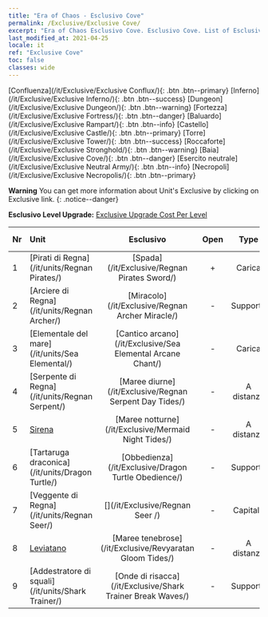```yaml
---
title: "Era of Chaos - Esclusivo Cove"
permalink: /Exclusive/Exclusive Cove/
excerpt: "Era of Chaos Esclusivo Cove. Esclusivo Cove. List of Esclusivo Cove in Era of Chaos"
last_modified_at: 2021-04-25
locale: it
ref: "Exclusive Cove"
toc: false
classes: wide
---
```

 [Confluenza](/it/Exclusive/Exclusive Conflux/){: .btn .btn--primary} [Inferno](/it/Exclusive/Exclusive Inferno/){: .btn .btn--success} [Dungeon](/it/Exclusive/Exclusive Dungeon/){: .btn .btn--warning} [Fortezza](/it/Exclusive/Exclusive Fortress/){: .btn .btn--danger} [Baluardo](/it/Exclusive/Exclusive Rampart/){: .btn .btn--info} [Castello](/it/Exclusive/Exclusive Castle/){: .btn .btn--primary} [Torre](/it/Exclusive/Exclusive Tower/){: .btn .btn--success} [Roccaforte](/it/Exclusive/Exclusive Stronghold/){: .btn .btn--warning} [Baia](/it/Exclusive/Exclusive Cove/){: .btn .btn--danger} [Esercito neutrale](/it/Exclusive/Exclusive Neutral Army/){: .btn .btn--info} [Necropoli](/it/Exclusive/Exclusive Necropolis/){: .btn .btn--primary} 

**Warning** You can get more information about Unit's Exclusive by clicking on Exclusive link. 
{: .notice--danger}

 **Esclusivo Level Upgrade:** [Exclusive Upgrade Cost Per Level](/Exclusive/ExclusiveUpgradeCostPerLevel/)

  | Nr |         Unit        | Esclusivo | Open  |    Type   |  Item to Rank UP      |  Skin   |
  |:---|:--------------------|:-------------:|:-----:|:---------:|:---------------------:|:-------:|
  | 1  | [Pirati di Regna](/it/units/Regnan Pirates/) | [Spada](/it/Exclusive/Regnan Pirates Sword/) | + | Carica | [Token della Spada](/ItemsIT/con_912/) | - |
  | 2  | [Arciere di Regna](/it/units/Regnan Archer/) | [Miracolo](/it/Exclusive/Regnan Archer Miracle/) | - | Supporto | - | - |
  | 3  | [Elementale del mare](/it/units/Sea Elemental/) | [Cantico arcano](/it/Exclusive/Sea Elemental Arcane Chant/) | - | Carica | [Token Cantico arcano](/ItemsIT/con_915/) | - |
  | 4  | [Serpente di Regna](/it/units/Regnan Serpent/) | [Maree diurne](/it/Exclusive/Regnan Serpent Day Tides/) | - | A distanza | [Token Maree diurne](/ItemsIT/con_1003/) | [Skin speciale Maree diurne](/ItemsIT/con_671/) |
  | 5  | [Sirena](/it/units/Mermaid/) | [Maree notturne](/it/Exclusive/Mermaid Night Tides/) | - | A distanza | [Token Maree notturne](/ItemsIT/con_1004/) | [Skin speciale Maree notturne](/ItemsIT/con_672/) |
  | 6  | [Tartaruga draconica](/it/units/Dragon Turtle/) | [Obbedienza](/it/Exclusive/Dragon Turtle Obedience/) | - | Supporto | [Token Obbedienza](/ItemsIT/con_1005/) | [Skin speciale Obbedienza](/ItemsIT/con_673/) |
  | 7  | [Veggente di Regna](/it/units/Regnan Seer/) | [](/it/Exclusive/Regnan Seer /) | - | Capitale | [Anima di stendardo La città sull'oceano](/ItemsIT/con_1006/) | [Tool_2990709](/ItemsIT/con_674/) |
  | 8  | [Leviatano](/it/units/Revyaratan/) | [Maree tenebrose](/it/Exclusive/Revyaratan Gloom Tides/) | - | A distanza | - | - |
  | 9  | [Addestratore di squali](/it/units/Shark Trainer/) | [Onde di risacca](/it/Exclusive/Shark Trainer Break Waves/) | - | Supporto | - | - |
